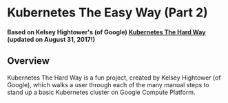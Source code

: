 # Kubernetes The Easy Way (Part 2)


#### Based on Kelsey Hightower's (of Google) <a href="https://github.com/kelseyhightower/kubernetes-the-hard-way">Kubernetes The Hard Way</a> (updated on August 31, 2017!)

## Overview

Kubernetes The Hard Way is a fun project, created by Kelsey Hightower (of Google), which walks a user through each of the many manual steps to stand up a basic Kubernetes cluster on Google Compute Platform.
